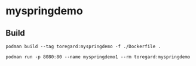# myspringdemo

## Build
```
podman build --tag toregard:myspringdemo -f ./Dockerfile .

podman run -p 8080:80 --name myspringdemo1 --rm toregard:myspringdemo
```


